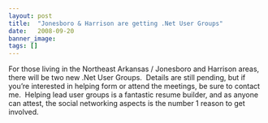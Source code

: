 ```yaml
---
layout: post
title:  "Jonesboro & Harrison are getting .Net User Groups"
date:   2008-09-20
banner_image: 
tags: []
---
```


For those living in the Northeast Arkansas / Jonesboro and Harrison areas, there will be two new .Net User Groups.  Details are still pending, but if you’re interested in helping form or attend the meetings, be sure to contact me.  Helping lead user groups is a fantastic resume builder, and as anyone can attest, the social networking aspects is the number 1 reason to get involved.